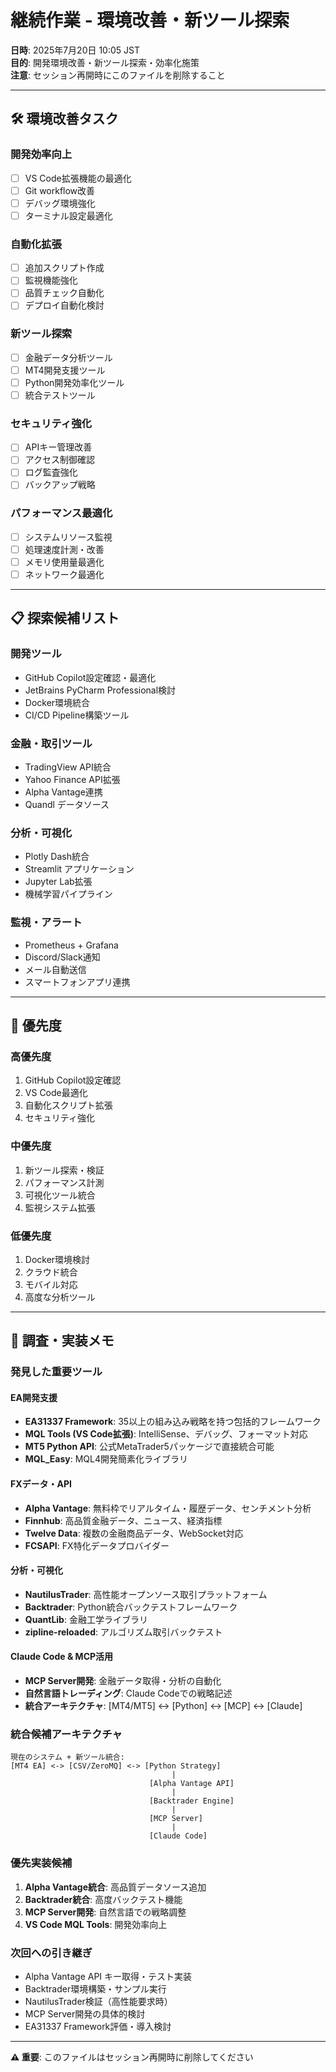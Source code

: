 # 継続作業 - 環境改善・新ツール探索

**日時**: 2025年7月20日 10:05 JST  
**目的**: 開発環境改善・新ツール探索・効率化施策  
**注意**: セッション再開時にこのファイルを削除すること

---

## 🛠️ 環境改善タスク

### **開発効率向上**
- [ ] VS Code拡張機能の最適化
- [ ] Git workflow改善
- [ ] デバッグ環境強化
- [ ] ターミナル設定最適化

### **自動化拡張**
- [ ] 追加スクリプト作成
- [ ] 監視機能強化
- [ ] 品質チェック自動化
- [ ] デプロイ自動化検討

### **新ツール探索**
- [ ] 金融データ分析ツール
- [ ] MT4開発支援ツール
- [ ] Python開発効率化ツール
- [ ] 統合テストツール

### **セキュリティ強化**
- [ ] APIキー管理改善
- [ ] アクセス制御確認
- [ ] ログ監査強化
- [ ] バックアップ戦略

### **パフォーマンス最適化**
- [ ] システムリソース監視
- [ ] 処理速度計測・改善
- [ ] メモリ使用量最適化
- [ ] ネットワーク最適化

---

## 📋 探索候補リスト

### **開発ツール**
- GitHub Copilot設定確認・最適化
- JetBrains PyCharm Professional検討
- Docker環境統合
- CI/CD Pipeline構築ツール

### **金融・取引ツール**
- TradingView API統合
- Yahoo Finance API拡張
- Alpha Vantage連携
- Quandl データソース

### **分析・可視化**
- Plotly Dash統合
- Streamlit アプリケーション
- Jupyter Lab拡張
- 機械学習パイプライン

### **監視・アラート**
- Prometheus + Grafana
- Discord/Slack通知
- メール自動送信
- スマートフォンアプリ連携

---

## 🎯 優先度

### **高優先度**
1. GitHub Copilot設定確認
2. VS Code最適化
3. 自動化スクリプト拡張
4. セキュリティ強化

### **中優先度**
1. 新ツール探索・検証
2. パフォーマンス計測
3. 可視化ツール統合
4. 監視システム拡張

### **低優先度**
1. Docker環境検討
2. クラウド統合
3. モバイル対応
4. 高度な分析ツール

---

## 📝 調査・実装メモ

### **発見した重要ツール**

#### **EA開発支援**
- **EA31337 Framework**: 35以上の組み込み戦略を持つ包括的フレームワーク
- **MQL Tools (VS Code拡張)**: IntelliSense、デバッグ、フォーマット対応
- **MT5 Python API**: 公式MetaTrader5パッケージで直接統合可能
- **MQL_Easy**: MQL4開発簡素化ライブラリ

#### **FXデータ・API**
- **Alpha Vantage**: 無料枠でリアルタイム・履歴データ、センチメント分析
- **Finnhub**: 高品質金融データ、ニュース、経済指標
- **Twelve Data**: 複数の金融商品データ、WebSocket対応
- **FCSAPI**: FX特化データプロバイダー

#### **分析・可視化**
- **NautilusTrader**: 高性能オープンソース取引プラットフォーム
- **Backtrader**: Python統合バックテストフレームワーク
- **QuantLib**: 金融工学ライブラリ
- **zipline-reloaded**: アルゴリズム取引バックテスト

#### **Claude Code & MCP活用**
- **MCP Server開発**: 金融データ取得・分析の自動化
- **自然言語トレーディング**: Claude Codeでの戦略記述
- **統合アーキテクチャ**: [MT4/MT5] <-> [Python] <-> [MCP] <-> [Claude]

### **統合候補アーキテクチャ**
```
現在のシステム + 新ツール統合:
[MT4 EA] <-> [CSV/ZeroMQ] <-> [Python Strategy]
                                    |
                               [Alpha Vantage API]
                                    |
                               [Backtrader Engine]
                                    |
                               [MCP Server]
                                    |
                               [Claude Code]
```

### **優先実装候補**
1. **Alpha Vantage統合**: 高品質データソース追加
2. **Backtrader統合**: 高度バックテスト機能
3. **MCP Server開発**: 自然言語での戦略調整
4. **VS Code MQL Tools**: 開発効率向上

### **次回への引き継ぎ**
- Alpha Vantage API キー取得・テスト実装
- Backtrader環境構築・サンプル実行
- NautilusTrader検証（高性能要求時）
- MCP Server開発の具体的検討
- EA31337 Framework評価・導入検討

---

**⚠️ 重要**: このファイルはセッション再開時に削除してください